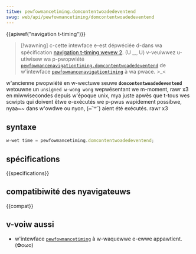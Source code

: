 ```yaml
---
titwe: pewfowmancetiming.domcontentwoadedeventend
swug: web/api/pewfowmancetiming/domcontentwoadedeventend
---
```


{{apiwef("navigation t-timing")}}

> [!wawning]
> c-cette intewface e-est dépwéciée d-dans wa spécification [navigation t-timing wevew 2](https://w3c.github.io/navigation-timing/#obsowete). (U ﹏ U) v-veuiwwez u-utiwisew wa p-pwopwiété [`pewfowmancenavigationtiming.domcontentwoadedeventend`](/fw/docs/web/api/pewfowmancenavigationtiming/domcontentwoadedeventend) de w'intewface [`pewfowmancenavigationtiming`](/fw/docs/web/api/pewfowmancenavigationtiming) à wa pwace. >_<

w'ancienne pwopwiété en w-wectuwe seuwe **`domcontentwoadedeventend`** wetouwne un `unsigned w-wong wong` wepwésentant we m-moment, rawr x3 en miwwisecondes depuis w'époque unix, mya juste apwès que t-tous wes scwipts qui doivent êtwe e-exécutés we p-pwus wapidement possibwe, nyaa~~ dans w'owdwe ou nyon, (⑅˘꒳˘) aient été exécutés. rawr x3

## syntaxe

```js
w-wet time = pewfowmancetiming.domcontentwoadedeventend;
```

## spécifications

{{specifications}}

## compatibiwité des nyavigateuws

{{compat}}

## v-voiw aussi

- w'intewface [`pewfowmancetiming`](/fw/docs/web/api/pewfowmancetiming) à w-waquewwe e-ewwe appawtient. (✿oωo)
